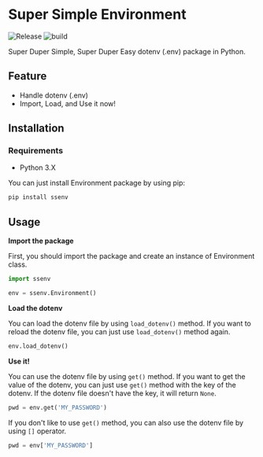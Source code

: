 # Super Simple Environment

![Release](https://shields.io/github/v/release/asheswook/Environment?display_name=tag&sort=semver) ![build](https://img.shields.io/github/actions/workflow/status/asheswook/Environment/docker-workflow.yml?branch=main)

Super Duper Simple, Super Duper Easy dotenv (.env) package in Python.

## Feature

- Handle dotenv (.env)
- Import, Load, and Use it now!

## Installation

### Requirements

- Python 3.X

You can just install Environment package by using pip:

```bash
pip install ssenv
```

## Usage

**Import the package**

First, you should import the package and create an instance of Environment class.

```python
import ssenv

env = ssenv.Environment()
```

**Load the dotenv**

You can load the dotenv file by using `load_dotenv()` method. If you want to reload the dotenv file, you can just use `load_dotenv()` method again.

```python
env.load_dotenv()
```

**Use it!**

You can use the dotenv file by using `get()` method. If you want to get the value of the dotenv, you can just use `get()` method with the key of the dotenv. If the dotenv file doesn't have the key, it will return `None`.

```python
pwd = env.get('MY_PASSWORD')
```

If you don't like to use `get()` method, you can also use the dotenv file by using `[]` operator.

```python
pwd = env['MY_PASSWORD']
```
